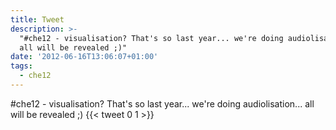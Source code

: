 ```yaml
---
title: Tweet
description: >-
  "#che12 - visualisation? That's so last year... we're doing audiolisation...
  all will be revealed ;)"
date: '2012-06-16T13:06:07+01:00'
tags:
  - che12
---
```

#che12 - visualisation? That's so last year... we're doing audiolisation... all will be revealed ;)
      {{< tweet 0 1 >}}
    
